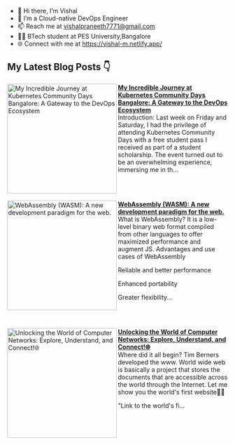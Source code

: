 - 👋 Hi there, I’m Vishal
- 👀 I’m a Cloud-native DevOps Engineer
- 📫 Reach me at vishalpraneeth7771@gmail.com
- 👨‍🏫 BTech student at PES University,Bangalore 
- 🌐 Connect with me at https://vishal-m.netlify.app/

## My Latest Blog Posts 👇
<!-- HASHNODE_BLOG:START -->
<p align="left">
<a href="https://vishal7771.hashnode.dev//my-incredible-journey-at-kubernetes-community-days-bangalore-a-gateway-to-the-devops-ecosystem" title="My Incredible Journey at Kubernetes Community Days Bangalore: A Gateway to the DevOps Ecosystem"><img src="https://cdn.hashnode.com/res/hashnode/image/upload/v1686054374567/b4796059-ec96-4b9b-8b8a-714ffc80ff1f.jpeg" alt="My Incredible Journey at Kubernetes Community Days Bangalore: A Gateway to the DevOps Ecosystem" width="250px" align="left" /></a>
<a href="https://vishal7771.hashnode.dev//my-incredible-journey-at-kubernetes-community-days-bangalore-a-gateway-to-the-devops-ecosystem" title="My Incredible Journey at Kubernetes Community Days Bangalore: A Gateway to the DevOps Ecosystem"><strong>My Incredible Journey at Kubernetes Community Days Bangalore: A Gateway to the DevOps Ecosystem</strong></a>
<br/> Introduction:
Last week on Friday and Saturday, I had the privilege of attending Kubernetes Community Days with a free student pass I received as part of a student scholarship. The event turned out to be an overwhelming experience, immersing me in th... </p> <br/> <br/>
<p align="left">
<a href="https://vishal7771.hashnode.dev//webassembly-wasm-a-new-development-paradigm-for-the-web" title="WebAssembly (WASM): A new development paradigm for the web."><img src="https://cdn.hashnode.com/res/hashnode/image/upload/v1685258483654/e794bc7c-a482-4d9b-bbe1-f991cc0f2892.png" alt="WebAssembly (WASM): A new development paradigm for the web." width="250px" align="left" /></a>
<a href="https://vishal7771.hashnode.dev//webassembly-wasm-a-new-development-paradigm-for-the-web" title="WebAssembly (WASM): A new development paradigm for the web."><strong>WebAssembly (WASM): A new development paradigm for the web.</strong></a>
<br/> What is WebAssembly?
It is a low-level binary web format compiled from other languages to offer maximized performance and augment JS.
Advantages and use cases of WebAssembly


Reliable and better performance

Enhanced portability

Greater flexibility... </p> <br/> <br/>
<p align="left">
<a href="https://vishal7771.hashnode.dev//unlocking-the-world-of-computer-networks-explore-understand-and-connect" title="Unlocking the World of Computer Networks: Explore, Understand, and Connect!🌐"><img src="https://cdn.hashnode.com/res/hashnode/image/upload/v1684943938137/43e8a174-7728-44c9-97f8-2f64313d761d.jpeg" alt="Unlocking the World of Computer Networks: Explore, Understand, and Connect!🌐" width="250px" align="left" /></a>
<a href="https://vishal7771.hashnode.dev//unlocking-the-world-of-computer-networks-explore-understand-and-connect" title="Unlocking the World of Computer Networks: Explore, Understand, and Connect!🌐"><strong>Unlocking the World of Computer Networks: Explore, Understand, and Connect!🌐</strong></a>
<br/> Where did it all begin?
Tim Berners developed the www. World wide web is basically a project that stores the documents that are accessible across the world through the Internet.
Let me show you the world's first website😶‍🌫️

"Link to the world's fi... </p> <br/> <br/>
<!-- HASHNODE_BLOG:END -->



